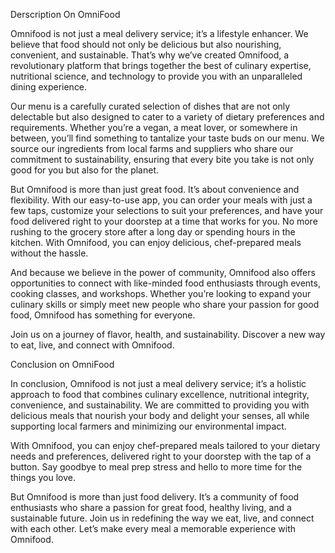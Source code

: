  Derscription On OmniFood

Omnifood is not just a meal delivery service; it’s a lifestyle enhancer. We believe that food should not only be delicious but also nourishing, convenient, and sustainable. That’s why we’ve created Omnifood, a revolutionary platform that brings together the best of culinary expertise, nutritional science, and technology to provide you with an unparalleled dining experience.

Our menu is a carefully curated selection of dishes that are not only delectable but also designed to cater to a variety of dietary preferences and requirements. Whether you’re a vegan, a meat lover, or somewhere in between, you’ll find something to tantalize your taste buds on our menu. We source our ingredients from local farms and suppliers who share our commitment to sustainability, ensuring that every bite you take is not only good for you but also for the planet.

But Omnifood is more than just great food. It’s about convenience and flexibility. With our easy-to-use app, you can order your meals with just a few taps, customize your selections to suit your preferences, and have your food delivered right to your doorstep at a time that works for you. No more rushing to the grocery store after a long day or spending hours in the kitchen. With Omnifood, you can enjoy delicious, chef-prepared meals without the hassle.

And because we believe in the power of community, Omnifood also offers opportunities to connect with like-minded food enthusiasts through events, cooking classes, and workshops. Whether you’re looking to expand your culinary skills or simply meet new people who share your passion for good food, Omnifood has something for everyone.

Join us on a journey of flavor, health, and sustainability. Discover a new way to eat, live, and connect with Omnifood.

Conclusion on OmniFood

In conclusion, Omnifood is not just a meal delivery service; it’s a holistic approach to food that combines culinary excellence, nutritional integrity, convenience, and sustainability. We are committed to providing you with delicious meals that nourish your body and delight your senses, all while supporting local farmers and minimizing our environmental impact.

With Omnifood, you can enjoy chef-prepared meals tailored to your dietary needs and preferences, delivered right to your doorstep with the tap of a button. Say goodbye to meal prep stress and hello to more time for the things you love.

But Omnifood is more than just food delivery. It’s a community of food enthusiasts who share a passion for great food, healthy living, and a sustainable future. Join us in redefining the way we eat, live, and connect with each other. Let’s make every meal a memorable experience with Omnifood.

